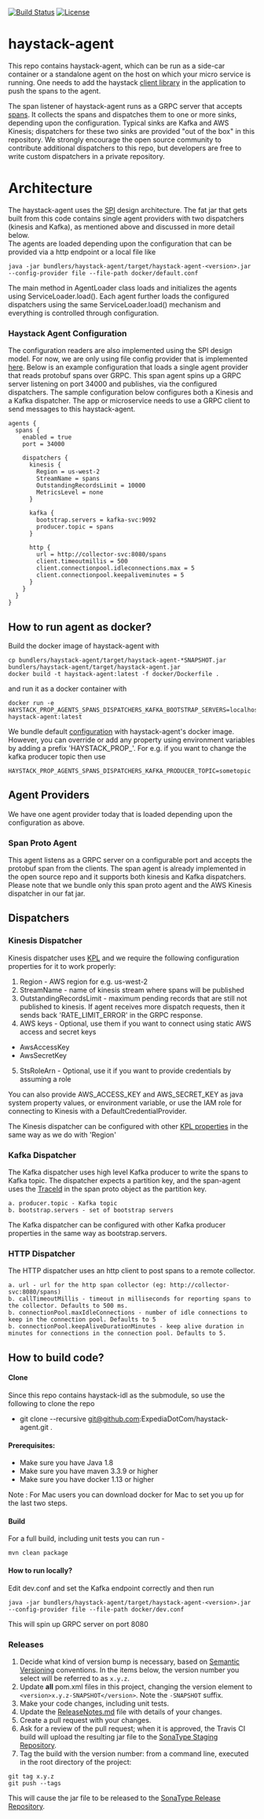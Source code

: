 [![Build Status](https://travis-ci.org/ExpediaDotCom/haystack-agent.svg?branch=master)](https://travis-ci.org/ExpediaDotCom/haystack-agent)
[![License](https://img.shields.io/badge/license-Apache%20License%202.0-blue.svg)](https://github.com/ExpediaDotCom/haystack/blob/master/LICENSE)

# haystack-agent
This repo contains haystack-agent, which can be run as a side-car container or a standalone agent on the host on which
your micro service is running. One needs to add the haystack 
[client library](https://github.com/ExpediaDotCom/haystack-client-java) in the application to push the spans to the
agent.

The span listener of haystack-agent runs as a GRPC server that accepts 
[spans](https://github.com/ExpediaDotCom/haystack-idl/blob/master/proto/span.proto). It collects the spans and 
dispatches them to one or more sinks, depending upon the configuration. Typical sinks are Kafka and AWS Kinesis;
dispatchers for these two sinks are provided "out of the box" in this repository. We strongly encourage the open source 
community to contribute additional dispatchers to this repo, but developers are free to write custom dispatchers
in a private repository.

# Architecture
The haystack-agent uses the [SPI](https://docs.oracle.com/javase/tutorial/ext/basics/spi.html) design architecture.
The fat jar that gets built from this code contains single agent providers with two dispatchers (kinesis and Kafka),
as mentioned above and discussed in more detail below.  
The agents are loaded depending upon the configuration that can be provided via a http endpoint or a local file like

```
java -jar bundlers/haystack-agent/target/haystack-agent-<version>.jar --config-provider file --file-path docker/default.conf
```

The main method in AgentLoader class loads and initializes the agents using ServiceLoader.load(). 
Each agent further loads the configured dispatchers using the same ServiceLoader.load() mechanism and everything is 
controlled through configuration.

### Haystack Agent Configuration
The configuration readers are also implemented using the SPI design model. For now, we are only using file config 
provider that is implemented [here](https://github.com/ExpediaDotCom/haystack-agent/tree/master/config-providers/file).
Below is an example configuration that loads a single agent provider that reads protobuf spans over GRPC.
This span agent spins up a GRPC server listening on port 34000 and publishes, via the configured dispatchers. The
sample configuration below configures both a Kinesis and a Kafka dispatcher. The app or microservice needs to use a GRPC 
client to send messages to this haystack-agent.

```
agents {
  spans {
    enabled = true
    port = 34000

    dispatchers {
      kinesis {
        Region = us-west-2
        StreamName = spans
        OutstandingRecordsLimit = 10000
        MetricsLevel = none
      }
      
      kafka {
        bootstrap.servers = kafka-svc:9092
        producer.topic = spans
      }
      
      http {
        url = http://collector-svc:8080/spans
        client.timeoutmillis = 500
        client.connectionpool.idleconnections.max = 5
        client.connectionpool.keepaliveminutes = 5
      }
    }
  }
}
```

## How to run agent as docker?
Build the docker image of haystack-agent with 
```
cp bundlers/haystack-agent/target/haystack-agent-*SNAPSHOT.jar bundlers/haystack-agent/target/haystack-agent.jar
docker build -t haystack-agent:latest -f docker/Dockerfile .

```

and run it as a docker container with
```
docker run -e HAYSTACK_PROP_AGENTS_SPANS_DISPATCHERS_KAFKA_BOOTSTRAP_SERVERS=localhost:9092 haystack-agent:latest
```

We bundle default [configuration](./docker/default.conf) with haystack-agent's docker image. However, you can override or add any property using environment variables by adding a prefix 'HAYSTACK_PROP_'. For e.g. if you want to change the kafka producer topic then use 
```
HAYSTACK_PROP_AGENTS_SPANS_DISPATCHERS_KAFKA_PRODUCER_TOPIC=sometopic
```

## Agent Providers
We have one agent provider today that is loaded depending upon the configuration as above.

### Span Proto Agent
This agent listens as a GRPC server on a configurable port and accepts the protobuf span from the clients. The span 
agent is already implemented in the open source repo and it supports both kinesis and Kafka dispatchers. Please note 
that we bundle only this span proto agent and the AWS Kinesis dispatcher in our fat jar. 

## Dispatchers

### Kinesis Dispatcher
Kinesis dispatcher uses [KPL](https://github.com/awslabs/amazon-kinesis-producer) and we require the following 
configuration properties for it to work properly: 

1. Region - AWS region for e.g. us-west-2
2. StreamName - name of kinesis stream where spans will be published
3. OutstandingRecordsLimit - maximum pending records that are still not published to kinesis. If agent receives more 
dispatch requests, then it sends back 'RATE_LIMIT_ERROR' in the GRPC response.
4. AWS keys - Optional, use them if you want to connect using static AWS access and secret keys
  * AwsAccessKey
  * AwsSecretKey 
5. StsRoleArn - Optional, use it if you want to provide credentials by assuming a role

You can also provide AWS_ACCESS_KEY and AWS_SECRET_KEY as java system property values, or environment variable, 
or use the IAM role for connecting to Kinesis with a DefaultCredentialProvider.

The Kinesis dispatcher can be configured with other 
[KPL properties](https://github.com/awslabs/amazon-kinesis-producer/blob/master/java/amazon-kinesis-producer-sample/default_config.properties)
 in the same way as we do with 'Region'

### Kafka Dispatcher
The Kafka dispatcher uses high level Kafka producer to write the spans to Kafka topic. 
The dispatcher expects a partition key, and the span-agent uses the 
[TraceId](https://github.com/ExpediaDotCom/haystack-idl/blob/master/proto/span.proto) in the span proto object as the
partition key.

```
a. producer.topic - Kafka topic
b. bootstrap.servers - set of bootstrap servers

```
The Kafka dispatcher can be configured with other Kafka producer properties in the same way as bootstrap.servers.

### HTTP Dispatcher
The HTTP dispatcher uses an http client to post spans to a remote collector. 

```
a. url - url for the http span collector (eg: http://collector-svc:8080/spans)
b. callTimeoutMillis - timeout in milliseconds for reporting spans to the collector. Defaults to 500 ms.
b. connectionPool.maxIdleConnections - number of idle connections to keep in the connection pool. Defaults to 5
b. connectionPool.keepAliveDurationMinutes - keep alive duration in minutes for connections in the connection pool. Defaults to 5.

```

## How to build code?

#### Clone
Since this repo contains haystack-idl as the submodule, so use the following to clone the repo
* git clone --recursive git@github.com:ExpediaDotCom/haystack-agent.git .

#### Prerequisites: 

* Make sure you have Java 1.8
* Make sure you have maven 3.3.9 or higher
* Make sure you have docker 1.13 or higher

Note : For Mac users you can download docker for Mac to set you up for the last two steps.

#### Build

For a full build, including unit tests you can run -
```
mvn clean package
```
#### How to run locally?
Edit dev.conf and set the Kafka endpoint correctly and then run
```
java -jar bundlers/haystack-agent/target/haystack-agent-<version>.jar --config-provider file --file-path docker/dev.conf
```
This will spin up GRPC server on port 8080

### Releases
1. Decide what kind of version bump is necessary, based on [Semantic Versioning](http://semver.org/) conventions.
In the items below, the version number you select will be referred to as `x.y.z`.
2. Update **all** pom.xml files in this project, changing the version element to `<version>x.y.z-SNAPSHOT</version>`. 
Note the `-SNAPSHOT` suffix.
3. Make your code changes, including unit tests.
4. Update the
[ReleaseNotes.md]((https://github.com/ExpediaDotCom/haystack-agent/blob/master/ReleaseNotes.md))
file with details of your changes.
5. Create a pull request with your changes.
6. Ask for a review of the pull request; when it is approved, the Travis CI build will upload the resulting jar file
to the [SonaType Staging Repository](https://oss.sonatype.org/#stagingRepositories).
7. Tag the build with the version number: from a command line, executed in the root directory of the project:
```
git tag x.y.z
git push --tags
```
This will cause the jar file to be released to the 
[SonaType Release Repository](https://oss.sonatype.org/#nexus-search;quick~haystack-agent).
